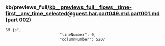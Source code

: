 ### kb/previews_full/kb__previews_full__flows__time-first__any_time_selected@guest.har.part049.md.part001.md (part 002)

```md
SM.js",
                        "lineNumber": 0,
                        "columnNumber": 5207
   
```

```
